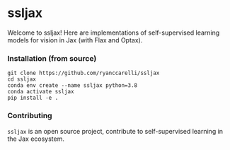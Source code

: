 # ssljax 
Welcome to ssljax! Here are implementations of self-supervised learning
models for vision in Jax (with Flax and Optax).

### Installation (from source)
````
git clone https://github.com/ryanccarelli/ssljax
cd ssljax 
conda env create --name ssljax python=3.8
conda activate ssljax
pip install -e .
````

### Contributing
```ssljax``` is an open source project, contribute to self-supervised learning in the Jax ecosystem.
